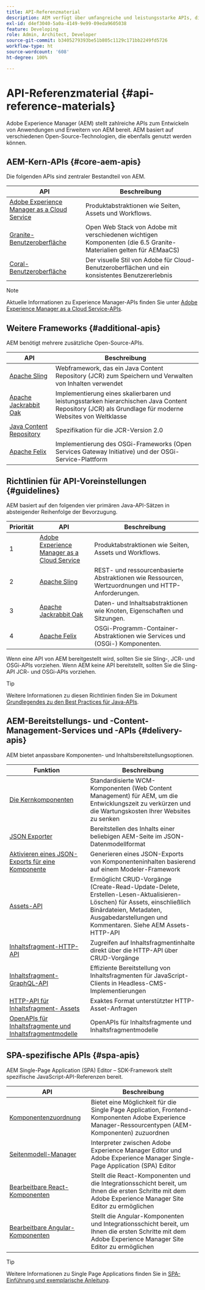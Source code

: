 ```yaml
---
title: API-Referenzmaterial
description: AEM verfügt über umfangreiche und leistungsstarke APIs, die Sie für Ihr Digital-Experience-Projekt nutzen können.
exl-id: d4ef3040-5a0a-4149-9e99-09eda9605038
feature: Developing
role: Admin, Architect, Developer
source-git-commit: b3405279393be51b805c1129c171bb2249fd5726
workflow-type: ht
source-wordcount: '608'
ht-degree: 100%

---
```


# API-Referenzmaterial {#api-reference-materials}

Adobe Experience Manager (AEM) stellt zahlreiche APIs zum Entwickeln von Anwendungen und Erweitern von AEM bereit. AEM basiert auf verschiedenen Open-Source-Technologien, die ebenfalls genutzt werden können.

## AEM-Kern-APIs {#core-aem-apis}

Die folgenden APIs sind zentraler Bestandteil von AEM.

| API | Beschreibung |
|---|---|
| [Adobe Experience Manager as a Cloud Service](https://www.adobe.io/experience-manager/reference-materials/cloud-service/javadoc/index.html) | Produktabstraktionen wie Seiten, Assets und Workflows. |
| [Granite-Benutzeroberfläche](https://helpx.adobe.com/de/experience-manager/6-5/sites/developing/using/reference-materials/granite-ui/api/jcr_root/libs/granite/ui/index.html#) | Open Web Stack von Adobe mit verschiedenen wichtigen Komponenten (die 6.5 Granite-Materialien gelten für AEMaaCS) |
| [Coral-Benutzeroberfläche](https://opensource.adobe.com/coral-spectrum/documentation/) | Der visuelle Stil von Adobe für Cloud-Benutzeroberflächen und ein konsistentes Benutzererlebnis |

<!---
|Editor core JavaScript API reference|Provides all the base objects and concepts to support authoring of content resources|
--->

>[!NOTE]
>
>Aktuelle Informationen zu Experience Manager-APIs finden Sie unter [Adobe Experience Manager as a Cloud Service-APIs](https://developer.adobe.com/experience-cloud/experience-manager-apis/).

## Weitere Frameworks {#additional-apis}

AEM benötigt mehrere zusätzliche Open-Source-APIs.

| API | Beschreibung |
|---|---|
| [Apache Sling](https://sling.apache.org/apidocs/sling11/) | Webframework, das ein Java Content Repository (JCR) zum Speichern und Verwalten von Inhalten verwendet |
| [Apache Jackrabbit Oak](https://jackrabbit.apache.org/oak/docs/oak_api/overview.html) | Implementierung eines skalierbaren und leistungsstarken hierarchischen Java Content Repository (JCR) als Grundlage für moderne Websites von Weltklasse |
| [Java Content Repository](https://www.adobe.io/experience-manager/reference-materials/spec/javax.jcr/javadocs/jcr-2.0/index.html) | Spezifikation für die JCR-Version 2.0 |
| [Apache Felix](https://felix.apache.org) | Implementierung des OSGi-Frameworks (Open Services Gateway Initiative) und der OSGi-Service-Plattform |

## Richtlinien für API-Voreinstellungen {#guidelines}

AEM basiert auf den folgenden vier primären Java-API-Sätzen in absteigender Reihenfolge der Bevorzugung.

| Priorität | API | Beschreibung |
|---|---|---|
| 1 | [Adobe Experience Manager as a Cloud Service](https://www.adobe.io/experience-manager/reference-materials/cloud-service/javadoc/index.html) | Produktabstraktionen wie Seiten, Assets und Workflows. |
| 2 | [Apache Sling](https://sling.apache.org/apidocs/sling11/) | REST- und ressourcenbasierte Abstraktionen wie Ressourcen, Wertzuordnungen und HTTP-Anforderungen. |
| 3 | [Apache Jackrabbit Oak](https://jackrabbit.apache.org/oak/docs/oak_api/overview.html) | Daten- und Inhaltsabstraktionen wie Knoten, Eigenschaften und Sitzungen. |
| 4 | [Apache Felix](https://felix.apache.org/) | OSGi-Programm-Container-Abstraktionen wie Services und (OSGi-) Komponenten. |

Wenn eine API von AEM bereitgestellt wird, sollten Sie sie Sling-, JCR- und OSGi-APIs vorziehen. Wenn AEM keine API bereitstellt, sollten Sie die Sling-API JCR- und OSGi-APIs vorziehen.

>[!TIP]
>
>Weitere Informationen zu diesen Richtlinien finden Sie im Dokument [Grundlegendes zu den Best Practices für Java-APIs](https://experienceleague.adobe.com/docs/experience-manager-learn/foundation/development/understand-java-api-best-practices.html?lang=de).

## AEM-Bereitstellungs- und -Content-Management-Services und -APIs {#delivery-apis}

AEM bietet anpassbare Komponenten- und Inhaltsbereitstellungsoptionen.

| Funktion | Beschreibung |
|---|---|
| [Die Kernkomponenten](https://experienceleague.adobe.com/docs/experience-manager-core-components/using/introduction.html?lang=de) | Standardisierte WCM-Komponenten (Web Content Management) für AEM, um die Entwicklungszeit zu verkürzen und die Wartungskosten Ihrer Websites zu senken |
| [JSON Exporter](/help/implementing/developing/components/json-exporter.md) | Bereitstellen des Inhalts einer beliebigen AEM-Seite im JSON-Datenmodellformat |
| [Aktivieren eines JSON-Exports für eine Komponente](/help/implementing/developing/components/enabling-json-exporter.md) | Generieren eines JSON-Exports von Komponenteninhalten basierend auf einem Modeler-Framework |
| [Assets-API](/help/assets/mac-api-assets.md) | Ermöglicht CRUD-Vorgänge (Create-Read-Update-Delete, Erstellen-Lesen-Aktualisieren-Löschen) für Assets, einschließlich Binärdateien, Metadaten, Ausgabedarstellungen und Kommentaren. Siehe AEM Assets-HTTP-API |
| [Inhaltsfragment-HTTP-API](/help/assets/content-fragments/assets-api-content-fragments.md) | Zugreifen auf Inhaltsfragmentinhalte direkt über die HTTP-API über CRUD-Vorgänge |
| [Inhaltsfragment-GraphQL-API](/help/headless/graphql-api/content-fragments.md) | Effiziente Bereitstellung von Inhaltsfragmenten für JavaScript-Clients in Headless-CMS-Implementierungen |
| [HTTP-API für Inhaltsfragment- Assets](https://experienceleague.adobe.com/docs/experience-manager-cloud-service/assets/admin/mac-api-assets.html?lang=de) | Exaktes Format unterstützter HTTP-Asset-Anfragen |
| [OpenAPIs für Inhaltsfragmente und Inhaltsfragmentmodelle](/help/headless/content-fragment-openapis.md) | OpenAPIs für Inhaltsfragmente und Inhaltsfragmentmodelle |

## SPA-spezifische APIs {#spa-apis}

AEM Single-Page Application (SPA) Editor – SDK-Framework stellt spezifische JavaScript-API-Referenzen bereit.

| API | Beschreibung |
|---|---|
| [Komponentenzuordnung](https://www.npmjs.com/package/@adobe/aem-spa-component-mapping) | Bietet eine Möglichkeit für die Single Page Application, Frontend-Komponenten Adobe Experience Manager-Ressourcentypen (AEM-Komponenten) zuzuordnen |
| [Seitenmodell-Manager](https://www.npmjs.com/package/@adobe/aem-spa-page-model-manager) | Interpreter zwischen Adobe Experience Manager Editor und Adobe Experience Manager Single-Page Application (SPA) Editor |
| [Bearbeitbare React-Komponenten](https://www.npmjs.com/package/@adobe/aem-react-editable-components) | Stellt die React-Komponenten und die Integrationsschicht bereit, um Ihnen die ersten Schritte mit dem Adobe Experience Manager Site Editor zu ermöglichen |
| [Bearbeitbare Angular-Komponenten](https://www.npmjs.com/package/@adobe/aem-angular-editable-components) | Stellt die Angular-Komponenten und Integrationsschicht bereit, um Ihnen die ersten Schritte mit dem Adobe Experience Manager Site Editor zu ermöglichen |

>[!TIP]
>
>Weitere Informationen zu Single Page Applications finden Sie in [SPA-Einführung und exemplarische Anleitung](/help/implementing/developing/hybrid/introduction.md).
